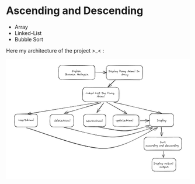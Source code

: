 # Ascending and Descending

- Array 
- Linked-List 
- Bubble Sort

Here my architecture of the project >_< : 

![architecture](..\images\arch_project.png)